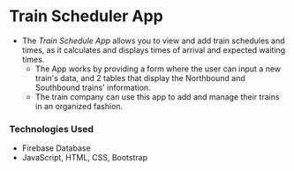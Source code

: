 # Train Scheduler App
* The *Train Schedule App* allows you to view and add train schedules and times, as it calculates and displays times of arrival and expected waiting times.
	* The App works by providing a form where the user can input a new train's data, and 2 tables that display the Northbound and Southbound trains' information.
	* The train company can use this app to add and manage their trains in an organized fashion.

### Technologies Used
* Firebase Database
* JavaScript, HTML, CSS, Bootstrap